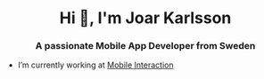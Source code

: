 <h1 align="center">Hi 👋, I'm Joar Karlsson</h1>
<h3 align="center">A passionate Mobile App Developer from Sweden</h3>

- I’m currently working at [Mobile Interaction](https://www.mobileinteraction.se/)
